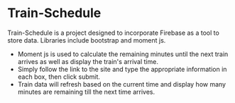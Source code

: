 # Train-Schedule
  Train-Schedule is a project designed to incorporate Firebase as a tool to store data. Libraries include bootstrap and moment js.
  * Moment js is used to calculate the remaining minutes until the next train arrives as well as display the train's arrival time.
  * Simply follow the link to the site and type the appropriate information in each box, then click submit.
  * Train data will refresh based on the current time and display how many minutes are remaining till the next time arrives.
